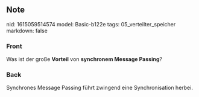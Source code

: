 ## Note
nid: 1615059514574
model: Basic-b122e
tags: 05_verteilter_speicher
markdown: false

### Front
Was ist der große <b>Vorteil</b> von <b>synchronem Message Passing</b>?

### Back
Synchrones Message Passing führt zwingend eine Synchronisation herbei.
